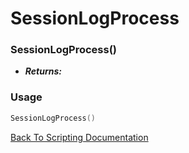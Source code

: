 # SessionLogProcess

### SessionLogProcess()
- ***Returns:*** 

### Usage

```Lua
SessionLogProcess()
```


[Back To Scripting Documentation](../README.md)
